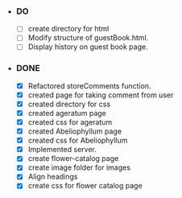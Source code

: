 - ### DO ###

  - [ ] create directory for html
  - [ ] Modify structure of guestBook.html.
  - [ ] Display history on guest book page.

- ### DONE ###

  - [x] Refactored storeComments function.
  - [x] created page for taking comment from user
  - [x] created directory for css 
  - [x] created ageratum page
  - [x] created css for ageratum 
  - [x] created Abeliophyllum page
  - [x] created css for Abeliophyllum
  - [x] Implemented server.
  - [x] create flower-catalog page
  - [x] create image folder for images
  - [x] Align headings
  - [x] create css for flower catalog page